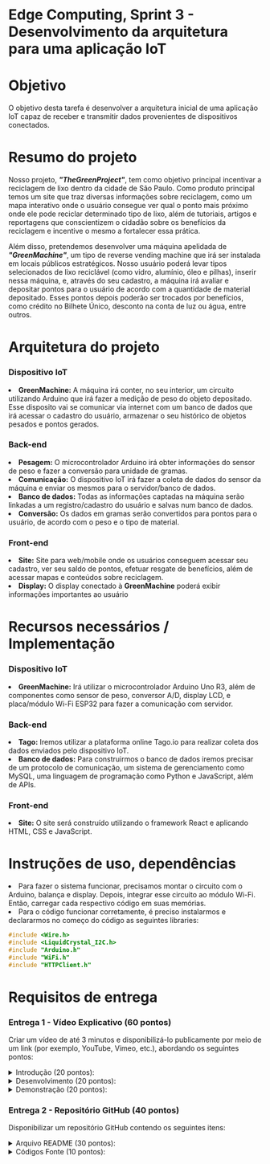 # Edge Computing, Sprint 3 - Desenvolvimento da arquitetura para uma aplicação IoT

# Objetivo
O objetivo desta tarefa é desenvolver a arquitetura inicial de uma aplicação IoT capaz de receber e transmitir dados
provenientes de dispositivos conectados.

# Resumo do projeto
Nosso projeto, ***"TheGreenProject"***, tem como objetivo principal incentivar a reciclagem de lixo dentro da cidade de São Paulo. Como produto principal temos um site que traz diversas informações sobre reciclagem, como um mapa interativo onde o usuário consegue ver qual o ponto mais próximo onde ele pode reciclar determinado tipo de lixo, além de tutoriais, artigos e reportagens que conscientizem o cidadão sobre os benefícios da reciclagem e incentive o mesmo a fortalecer essa prática. 

Além disso, pretendemos desenvolver uma máquina apelidada de ***"GreenMachine"***, um tipo de reverse vending machine que irá ser instalada em locais públicos estratégicos. Nosso usuário poderá levar tipos selecionados de lixo reciclável (como vidro, alumínio, óleo e pilhas), inserir nessa máquina, e, através do seu cadastro, a máquina irá avaliar e depositar pontos para o usuário de acordo com a quantidade de material depositado. Esses pontos depois poderão ser trocados por benefícios, como crédito no Bilhete Único, desconto na conta de luz ou água, entre outros. 

# Arquitetura do projeto

### Dispositivo IoT

<li><b>GreenMachine:</b> A máquina irá conter, no seu interior, um circuito utilizando Arduino que irá fazer a medição de peso do objeto depositado. Esse disposito vai se comunicar via internet com um banco de dados que irá acessar o cadastro do usuário, armazenar o seu histórico de objetos pesados e pontos gerados.</li>

### Back-end

<li><b>Pesagem:</b> O microcontrolador Arduino irá obter informações do sensor de peso e fazer a conversão para unidade de gramas.</li>
<li><b>Comunicação:</b> O dispositivo IoT irá fazer a coleta de dados do sensor da máquina e enviar os mesmos para o servidor/banco de dados.</li>
<li><b>Banco de dados:</b> Todas as informações captadas na máquina serão linkadas a um registro/cadastro do usuário e salvas num banco de dados.</li>
<li><b>Conversão:</b> Os dados em gramas serão convertidos para pontos para o usuário, de acordo com o peso e o tipo de material.</li>

### Front-end

<li><b>Site:</b> Site para web/mobile onde os usuários conseguem acessar seu cadastro, ver seu saldo de pontos, efetuar resgate de benefícios, além de acessar mapas e conteúdos sobre reciclagem.</li>
<li><b>Display:</b> O display conectado à <b>GreenMachine</b> poderá exibir informações importantes ao usuário</li>

# Recursos necessários / Implementação

### Dispositivo IoT
<li><b>GreenMachine:</b> Irá utilizar o microcontrolador Arduino Uno R3, além de componentes como sensor de peso, conversor A/D, display LCD, e placa/módulo Wi-Fi ESP32 para fazer a comunicação com servidor.</li>

### Back-end
<li><b>Tago:</b> Iremos utilizar a plataforma online Tago.io para realizar coleta dos dados enviados pelo dispositivo IoT.</li>
<li><b>Banco de dados:</b> Para construirmos o banco de dados iremos precisar de um protocolo de comunicação, um sistema de gerenciamento como MySQL, uma linguagem de programação como Python e JavaScript, além de APIs. </li>  

### Front-end
<li><b>Site:</b> O site será construído utilizando o framework React e aplicando HTML, CSS e JavaScript.</li>  

# Instruções de uso, dependências

<li>Para fazer o sistema funcionar, precisamos montar o circuito com o Arduino, balança e display. Depois, integrar esse circuito ao módulo Wi-Fi. Então, carregar cada respectivo código em suas memórias.</li>
<li>Para o código funcionar corretamente, é preciso instalarmos e declararmos no começo do código as seguintes libraries:</li>

```c
#include <Wire.h>
#include <LiquidCrystal_I2C.h>
#include "Arduino.h"
#include "WiFi.h"
#include "HTTPClient.h"
```

# Requisitos de entrega

### Entrega 1 - Vídeo Explicativo (60 pontos)
Criar um vídeo de até 3 minutos e disponibilizá-lo publicamente por meio de um link (por exemplo, YouTube, Vimeo, etc.), abordando os seguintes pontos:

<details>
  <summary>Introdução (20 pontos):</summary>

  <br>

  <li>Explicar os conceitos envolvidos na Internet das Coisas (IoT) e a importância dessa tecnologia.</li>
  <li>Apresentar a arquitetura adotada para a aplicação IoT, destacando os componentes principais e como eles interagem entre si.</li>
</details>

<details>
  <summary>Desenvolvimento (20 pontos):</summary>

  <br>
  
  <li>Demonstrar a instalação de uma plataforma de IoT em um CSP (Cloud Service Provider) ou VM (Virtual Machine) local.</li>
  <li>Explicar os passos necessários para configurar a plataforma de IoT, como a criação de dispositivos virtuais, definição de
  protocolos de comunicação e outras configurações relevantes.</li>
  <li>Especificar corretamente o hardware a ser utilizado com base nos requisitos do projeto.</li>
</details>

<details>  
  <summary>Demonstração (20 pontos):</summary>

  <br>
  
  <li>Executar uma collection básica, demonstrando o funcionamento da plataforma de IoT.</li>
  <li>Incluir um health check para verificar o status da aplicação.</li>
  <li>Mostrar a criação de uma entidade lógica de dispositivo IoT, destacando as informações necessárias e como esses dispositivos
  serão usados na aplicação.</li>
</details>  

### Entrega 2 - Repositório GitHub (40 pontos)
Disponibilizar um repositório GitHub contendo os seguintes itens:

<details>
  <summary>Arquivo README (30 pontos):</summary>

  <br>
  
  <li>Elaborar um README completo e bem estruturado, descrevendo detalhes do projeto.</li>
  <li>Incluir um draft da arquitetura proposta para a solução IoT, envolvendo IoT devices, back-end e front-end.</li>
  <li>Descrever os recursos necessários para implementar a solução, considerando os dispositivos IoT, o back-end e o front-end.</li>
  <li>Apresentar instruções de uso, requisitos, dependências e demais informações relevantes.</li>
</details>

<details>
  <summary>Códigos Fonte (10 pontos):</summary>

  <br>
  
  <li>Incluir os códigos desenvolvidos e os arquivos necessários para o funcionamento da aplicação e sua replicação.</li>
</details>
